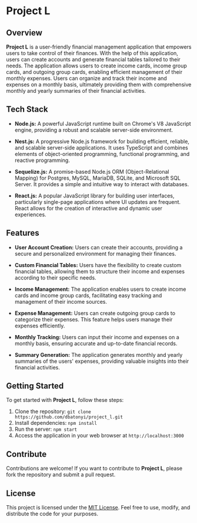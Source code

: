 # Project L

## Overview

**Project L** is a user-friendly financial management application that empowers users to take control of their finances. With the help of this application, users can create accounts and generate financial tables tailored to their needs. The application allows users to create income cards, income group cards, and outgoing group cards, enabling efficient management of their monthly expenses. Users can organize and track their income and expenses on a monthly basis, ultimately providing them with comprehensive monthly and yearly summaries of their financial activities.

## Tech Stack

- **Node.js:** A powerful JavaScript runtime built on Chrome's V8 JavaScript engine, providing a robust and scalable server-side environment.
  
- **Nest.js:** A progressive Node.js framework for building efficient, reliable, and scalable server-side applications. It uses TypeScript and combines elements of object-oriented programming, functional programming, and reactive programming.
  
- **Sequelize.js:** A promise-based Node.js ORM (Object-Relational Mapping) for Postgres, MySQL, MariaDB, SQLite, and Microsoft SQL Server. It provides a simple and intuitive way to interact with databases.
  
- **React.js:** A popular JavaScript library for building user interfaces, particularly single-page applications where UI updates are frequent. React allows for the creation of interactive and dynamic user experiences.

## Features

- **User Account Creation:** Users can create their accounts, providing a secure and personalized environment for managing their finances.

- **Custom Financial Tables:** Users have the flexibility to create custom financial tables, allowing them to structure their income and expenses according to their specific needs.

- **Income Management:** The application enables users to create income cards and income group cards, facilitating easy tracking and management of their income sources.

- **Expense Management:** Users can create outgoing group cards to categorize their expenses. This feature helps users manage their expenses efficiently.

- **Monthly Tracking:** Users can input their income and expenses on a monthly basis, ensuring accurate and up-to-date financial records.

- **Summary Generation:** The application generates monthly and yearly summaries of the users' expenses, providing valuable insights into their financial activities.

## Getting Started

To get started with **Project L**, follow these steps:

1. Clone the repository: `git clone https://github.com/dbatonyi/project_l.git`
2. Install dependencies: `npm install`
3. Run the server: `npm start`
4. Access the application in your web browser at `http://localhost:3000`

## Contribute

Contributions are welcome! If you want to contribute to **Project L**, please fork the repository and submit a pull request.

## License

This project is licensed under the [MIT License](LICENSE). Feel free to use, modify, and distribute the code for your purposes.
